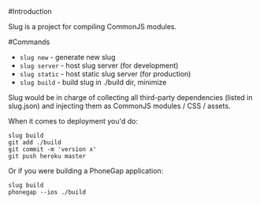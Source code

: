 #Introduction

Slug is a project for compiling CommonJS modules. 

#Commands

* `slug new`    - generate new slug
* `slug server` - host slug server (for development)
* `slug static` - host static slug server (for production)
* `slug build`  - build slug in ./build dir, minimize

Slug would be in charge of collecting all third-party dependencies (listed in slug.json) and injecting them as CommonJS modules / CSS / assets.

When it comes to deployment you'd do:

    slug build
    git add ./build
    git commit -m 'version x'
    git push heroku master

Or if you were building a PhoneGap application:

    slug build
    phonegap --ios ./build